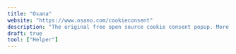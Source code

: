 ```yaml
---
title: "Osana"
website: "https://www.osano.com/cookieconsent"
description: "The original free open source cookie consent popup. More than 100 Billion cookie consents served since 2016."
draft: true
tool: ["Helper"]
---
```

